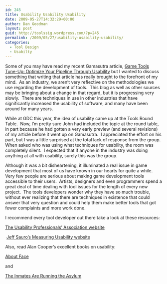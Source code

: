 ```yaml
---
id: 245
title: Usability Usability Usability
date: 2009-05-27T14:32:29+00:00
author: Dan Goodman
layout: post
guid: http://toolssig.wordpress.com/?p=245
permalink: /2009/05/27/usability-usability-usability/
categories:
  - Tool Design
  - Usabilty
---
```

Some of you may have read my recent Gamasutra article, <span><a href="http://www.gamasutra.com/view/feature/4016/game_tools_tuneup_optimize_your_.php">Game Tools Tune-Up: Optimize Your Pipeline Through Usability</a> but I wanted to discuss something that writing that article has really brought to the forefront of my mind.  As an industry, we aren&#8217;t very reflective on the methodologies we use regarding the development of tools.  This blog as well as other sources may be bringing about a change in that regard, but it is progressing very slowly.  There are techniques in use in other industries that have significantly increased the usability of software, and many have been around for many years.</span>

<span>While at GDC this year, the idea of usability came up at the Tools Round Table.  Now, I&#8217;m pretty sure John had included the topic at the round table, in part because he had gotten a very early preview (and several revisions) of my article before it went up on Gamasutra.  I appreciated the effort on his part, but I was a little surprised at the total lack of response from the group.  When asked who was using what techniques for usability, the room was completely silent.  I expected that if anyone in the industry was doing anything at all with usability, surely this was the group.</span>

<span>Although it was a bit disheartening, it illuminated a real issue in game development that most of us have known in our hearts for quite a while.  Very few people are serious about making game development tools accessible to their users.  Artists, designers and even programmers spend a great deal of time dealing with tool issues for the length of every new project.  The tools developers wonder why they have so much trouble, without ever realizing that there are techniques in existence that could answer that very question and could help them make better tools that got fewer complaints and more work done.</span>

<span>I recommend every tool developer out there take a look at these resources:</span>

<span><a href="http://www.upassoc.org/">The Usability Professionals&#8217; Association website</a></span>

<span> <a href="http://www.measuringusability.com/">Jeff Sauro&#8217;s Measuring Usability website</a></span>

<span>Also, read Alan Cooper&#8217;s excellent books on usability:</span>

<span><a href="http://www.amazon.com/About-Face-Essentials-Interaction-Design/dp/0470084111/ref=sr_1_1?ie=UTF8&s=books&qid=1243462940&sr=8-1">About Face</a> </span>

<span>and </span>

<span><a href="http://www.amazon.com/Inmates-Are-Running-Asylum-Products/dp/0672326140/ref=sr_1_2?ie=UTF8&s=books&qid=1243462940&sr=8-2">The Inmates Are Running the Asylum</a></span>

<span> </span>
